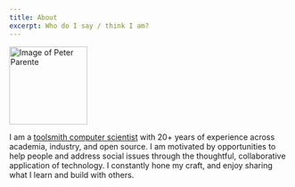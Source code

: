 ```yaml
---
title: About
excerpt: Who do I say / think I am?
---
```


<img alt="Image of Peter Parente" class="inlineRight profilePic" width="140" height="140" src="https://s.gravatar.com/avatar/c7d6948add10f2d0ea4928e4995d6b32?s=128" />

I am a [toolsmith computer scientist](http://www.cs.unc.edu/~brooks/Toolsmith-CACM.pdf) with 20+ years of experience across academia, industry, and open source. I am motivated by opportunities to help people and address social issues through the thoughtful, collaborative application of technology. I constantly hone my craft, and enjoy sharing what I learn and build with others.

<br />
